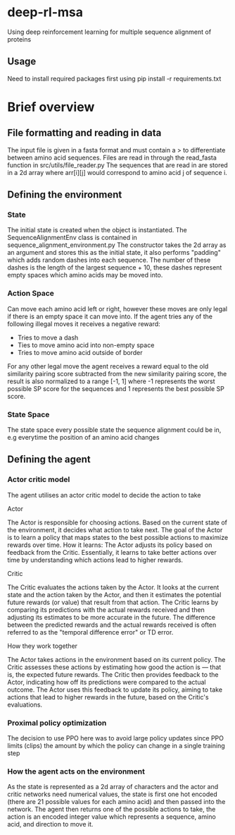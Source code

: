# deep-rl-msa
Using deep reinforcement learning for multiple sequence alignment of proteins

## Usage
Need to install required packages first using pip install -r requirements.txt
 

# Brief overview

## File formatting and reading in data
The input file is given in a fasta format and must contain a > to differentiate between 
amino acid sequences. Files are read in through the read_fasta function in src/utils/file_reader.py
The sequences that are read in are stored in a 2d array where arr[i][j] would correspond to amino acid j
of sequence i.

## Defining the environment

### State
The initial state is created when the object is instantiated. The SequenceAlignmentEnv class is contained in sequence_alignment_environment.py
The constructor takes the 2d array as an argument and stores this as the initial state, it also performs "padding" which adds
random dashes into each sequence. The number of these dashes is the length of the largest sequence + 10, these dashes represent
empty spaces which amino acids may be moved into.

### Action Space
Can move each amino acid left or right, however these moves are only legal if there is an empty space it can move into.
If the agent tries any of the following illegal moves it receives a negative reward:

- Tries to move a dash
- Ties to move amino acid into non-empty space
- Tries to move amino acid outside of border

For any other legal move the agent receives a reward equal to the old similarity pairing score subtracted from the new similarity pairing score, the result
is also normalized to a range [-1, 1] where -1 represents the worst possible SP score for the sequences and 1 represents the best possible SP score.

### State Space
The state space every possible state the sequence alignment could be in, e.g everytime the position of an amino acid changes

## Defining the agent

### Actor critic model

The agent utilises an actor critic model to decide the action to take

Actor

The Actor is responsible for choosing actions. Based on the current state of the environment, it decides what action to take next. The goal of the Actor is to learn a policy that maps states to the best possible actions to maximize rewards over time.
How it learns: The Actor adjusts its policy based on feedback from the Critic. Essentially, it learns to take better actions over time by understanding which actions lead to higher rewards.

Critic

The Critic evaluates the actions taken by the Actor. It looks at the current state and the action taken by the Actor, and then it estimates the potential future rewards (or value) that result from that action.
The Critic learns by comparing its predictions with the actual rewards received and then adjusting its estimates to be more accurate in the future. The difference between the predicted rewards and the actual rewards received is often referred to as the "temporal difference error" or TD error.

How they work together

The Actor takes actions in the environment based on its current policy.
The Critic assesses these actions by estimating how good the action is — that is, the expected future rewards.
The Critic then provides feedback to the Actor, indicating how off its predictions were compared to the actual outcome.
The Actor uses this feedback to update its policy, aiming to take actions that lead to higher rewards in the future, based on the Critic's evaluations.

### Proximal policy optimization
The decision to use PPO here was to avoid large policy updates since PPO limits (clips) the amount by which the policy can change in a single training step

### How the agent acts on the environment
As the state is represented as a 2d array of characters and the actor and critic networks need numerical values, the state is first one hot encoded (there are
21 possible values for each amino acid) and then passed into the network. The agent then returns one of the possible actions to take, the action is an encoded integer value
which represents a sequence, amino acid, and direction to move it.